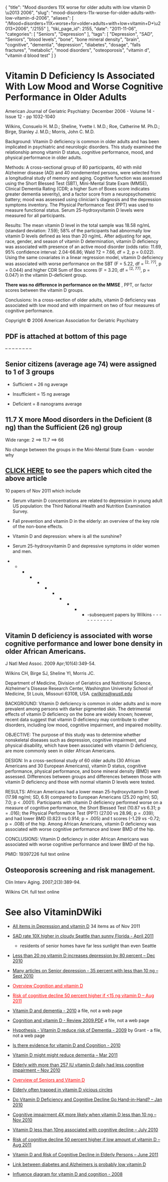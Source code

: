 {
    "title": "Mood disorders 11X worse for older adults with low vitamin D \u2013 2006",
    "slug": "mood-disorders-11x-worse-for-older-adults-with-low-vitamin-d-2006",
    "aliases": [
        "/Mood+disorders+11X+worse+for+older+adults+with+low+vitamin+D+\u2013+2006",
        "/2155"
    ],
    "tiki_page_id": 2155,
    "date": "2011-11-06",
    "categories": [
        "Seniors",
        "Depression"
    ],
    "tags": [
        "Depression",
        "SAD",
        "Seniors",
        "blood levels",
        "bone",
        "bone mineral density",
        "brain",
        "cognitive",
        "dementia",
        "depression",
        "diabetes",
        "dosage",
        "falls fractures",
        "metabolic",
        "mood disorders",
        "osteoporosis",
        "vitamin d",
        "vitamin d blood test"
    ]
}


# Vitamin D Deficiency Is Associated With Low Mood and Worse Cognitive Performance in Older Adults

American Journal of Geriatric Psychiatry: December 2006 - Volume 14 - Issue 12 - pp 1032-1040

Wilkins, Consuelo H. M.D.; Sheline, Yvette I. M.D.; Roe, Catherine M. Ph.D.; Birge, Stanley J. M.D.; Morris, John C. M.D.

Background: Vitamin D deficiency is common in older adults and has been implicated in psychiatric and neurologic disorders. This study examined the relationship among vitamin D status, cognitive performance, mood, and physical performance in older adults.

Methods: A cross-sectional group of 80 participants, 40 with mild Alzheimer disease (AD) and 40 nondemented persons, were selected from a longitudinal study of memory and aging. Cognitive function was assessed using the Short Blessed Test (SBT), Mini-Mental State Exam (MMSE), Clinical Dementia Rating (CDR; a higher Sum of Boxes score indicates greater dementia severity), and a factor score from a neuropsychometric battery; mood was assessed using clinician's diagnosis and the depression symptoms inventory. The Physical Performance Test (PPT) was used to measure functional status. Serum 25-hydroxyvitamin D levels were measured for all participants.

Results: The mean vitamin D level in the total sample was 18.58 ng/mL (standard deviation: 7.59); 58% of the participants had abnormally low vitamin D levels defined as less than 20 ng/mL. After adjusting for age, race, gender, and season of vitamin D determination, vitamin D deficiency was associated with presence of an active mood disorder (odds ratio: 11.69, 95% confidence interval: 2.04-66.86; Wald ?2 = 7.66, df = 2, p = 0.022). Using the same covariates in a linear regression model, vitamin D deficiency was associated with worse performance on the SBT (F = 5.22, df = <sup>[2, 77]</sup>, p = 0.044) and higher CDR Sum of Box scores (F = 3.20, df = <sup>[2, 77]</sup>, p = 0.047) in the vitamin D-deficient group. 

 **There was no difference in performance on the MMSE** , PPT, or factor scores between the vitamin D groups.

Conclusions: In a cross-section of older adults, vitamin D deficiency was associated with low mood and with impairment on two of four measures of cognitive performance.

Copyright © 2006 American Association for Geriatric Psychiatry

## PDF is attached at bottom of this page

– – – – – – – – 

## Senior citizens (average age 74) were assigned to 1 of 3 groups

* Sufficient = 26 ng  average

* Insufficient = 15 ng average

* Deficient = 8 nanograms average

## 11.7 X more Mood disorders in the Deficient (8 ng) than the Sufficient (26 ng) group

Wide range: 2 ==> 11.7 ==> 66

No change between the groups in the Mini-Mental State Exam - wonder why

## [CLICK HERE](http://www.ncbi.nlm.nih.gov/pubmed?db=pubmed&cmd=link&linkname=pubmed_pubmed_citedin&uid=17138809) to see the papers which cited the above article

10 papers of Nov 2011 which include

* Serum vitamin D concentrations are related to depression in young adult US population: the Third National Health and Nutrition Examination Survey.

* Fall prevention and vitamin D in the elderly: an overview of the key role of the non-bone effects.

* Vitamin D and depression: where is all the sunshine?

* Serum 25-hydroxyvitamin D and depressive symptoms in older women and men.

- - - - - - - - - - - -subsequent papers by Wilkins - - - - - - - - - - - 

## Vitamin D deficiency is associated with worse cognitive performance and lower bone density in older African Americans.

J Natl Med Assoc. 2009 Apr;101(4):349-54.

Wilkins CH, Birge SJ, Sheline YI, Morris JC.

Department of Medicine, Division of Geriatrics and Nutritional Science, Alzheimer's Disease Research Center, Washington University School of Medicine, St Louis, Missouri 63108, USA. cwilkins@wustl.edu

BACKGROUND: Vitamin D deficiency is common in older adults and is more prevalent among persons with darker pigmented skin. The detrimental effects of vitamin D deficiency on the bone are widely known; however, recent data suggest that vitamin D deficiency may contribute to other disorders, including low mood, cognitive impairment, and impaired mobility.

OBJECTIVE: The purpose of this study was to determine whether nonskeletal diseases such as depression, cognitive impairment, and physical disability, which have been associated with vitamin D deficiency, are more commonly seen in older African Americans.

DESIGN: In a cross-sectional study of 60 older adults (30 African Americans and 30 European Americans), vitamin D status, cognitive performance, physical performance, and bone mineral density (BMD) were assessed. Differences between groups and differences between those with vitamin D deficiency and those with normal vitamin D levels were tested.

RESULTS: African Americans had a lower mean 25-hydroxyvitamin D level (17.98 ng/ml; SD, 6.9) compared to European Americans (25.20 ng/ml; SD, 7.0; p < .0001). Participants with vitamin D deficiency performed worse on a measure of cognitive performance, the Short Blessed Test (10.87 vs 6.31; p = .016); the Physical Performance Test (PPT) (27.00 vs 28.96; p = .039); and had lower BMD (0.823 vs 0.914; p = .005) and t scores (-1.29 vs -0.72; p = .008) of the hip. Among African Americans, vitamin D deficiency was associated with worse cognitive performance and lower BMD of the hip.

CONCLUSIONS: Vitamin D deficiency in older African Americans was associated with worse cognitive performance and lower BMD of the hip.

PMID:     19397226  full text online

## Osteoporosis screening and risk management.

Clin Interv Aging. 2007;2(3):389-94.

Wilkins CH.  full text online

# See also VitaminDWiki

* [All items in Depression and vitamin D](https://www.VitaminDWiki.com/tiki-browse_categories.php?parentId=48&sort_mode=created_desc) 34 items as of Nov 2011

* [SAD rate 10X higher in cloudy Seattle than sunny Florida - April 2011](/posts/sad-rate-10x-higher-in-cloudy-seattle-than-sunny-florida) 

   * residents of senior homes have far less sunlight than even Seattle

* [Less than 20 ng vitamin D increases depression by 80 percent – Dec 2010](/posts/less-than-20-ng-vitamin-d-increases-depression-by-80-percent)

* [Many articles on Senior depression - 35 percent with less than 10 ng – Sept 2010](/posts/many-articles-on-senior-depression-35-percent-with-less-than-10-ng)

* <a href="/posts/overview-cognition-and-vitamin-d" style="color: red; text-decoration: underline;" title="This link has an unknown page_id: 584">Overview Cognition and vitamin D</a>

* <a href="/posts/risk-of-cognitive-decline-50-percent-higher-if-15-ng-vitamin-d" style="color: red; text-decoration: underline;" title="This link has an unknown page_id: 1869">Risk of cognitive decline 50 percent higher if <15 ng vitamin D – Aug 2011</a>

* [Vitamin D and dementia - 2010](https://www.VitaminDWiki.com/tiki-download_file.php?fileId=461)  a file, not a web page

* [Cognition and vitamin D - Review 2009.PDF](https://www.VitaminDWiki.com/tiki-download_file.php?fileId=1898) a file, not a web page

* [Hypothesis - Vitamin D reduce risk of Dementia - 2009](https://www.VitaminDWiki.com/tiki-download_file.php?fileId=460) by Grant - a file, not a web page

* [Is there evidence for vitamin D and Cognition - 2010](https://www.VitaminDWiki.com/tiki-download_file.php?fileId=459)

* [Vitamin D might might reduce dementia – Mar 2011](/posts/vitamin-d-might-might-reduce-dementia)

* [Elderly with more than 257 IU vitamin D daily had less cognitive impairment – Nov 2010](/posts/elderly-with-more-than-257-iu-vitamin-d-daily-had-less-cognitive-impairment)

* <a href="/posts/overview-of-seniors-and-vitamin-d" style="color: red; text-decoration: underline;" title="This link has an unknown page_id: 28">Overview of Seniors and Vitamin D</a>

* [Elderly often trapped in vitamin D vicious circles](/posts/elderly-often-trapped-in-vitamin-d-vicious-circles)

* [Do Vitamin D Deficiency and Cognitive Decline Go Hand-in-Hand? – Jan 2010](/posts/do-vitamin-d-deficiency-and-cognitive-decline-go-hand-in-hand)

* [Cognitive impairment 4X more likely when vitamin D less than 10 ng – Nov 2010](/posts/cognitive-impairment-4x-more-likely-when-vitamin-d-less-than-10-ng) 

* [Vitamin D less than 10ng associated with cognitive decline – July 2010](/posts/vitamin-d-less-than-10ng-associated-with-cognitive-decline) 

* [Risk of cognitive decline 50 percent higher if low amount of vitamin D – Aug 2011](/posts/risk-of-cognitive-decline-50-percent-higher-if-low-amount-of-vitamin-d)

* [Vitamin D and Risk of Cognitive Decline in Elderly Persons – June 2011](/posts/vitamin-d-and-risk-of-cognitive-decline-in-elderly-persons) 

* [Link between diabetes and Alzheimers is probably low vitamin D](/posts/link-between-diabetes-and-alzheimers-is-probably-low-vitamin-d)

* [Influence diagram for vitamin D and cognition - 2008](/posts/influence-diagram-for-vitamin-d-and-cognition-2008)